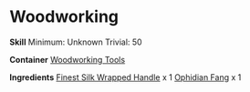 <!-- TITLE: Ophidian Fang Dagger -->
<!-- SUBTITLE:  -->
# Woodworking
**Skill**
Minimum: Unknown
Trivial: 50

**Container**
[Woodworking Tools](woodworking-tools)

**Ingredients**
[Finest Silk Wrapped Handle](finest-silk-wrapped-handle) x 1
[Ophidian Fang](ophidian-fang) x 1